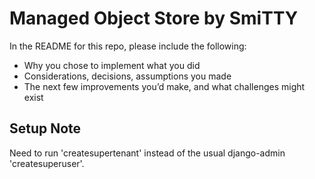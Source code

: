 # Managed Object Store by SmiTTY

In the README for this repo, please include the following:
- Why you chose to implement what you did
- Considerations, decisions, assumptions you made
- The next few improvements you’d make, and what challenges might exist


## Setup Note

Need to run 'createsupertenant' instead of the usual django-admin 'createsuperuser'.
